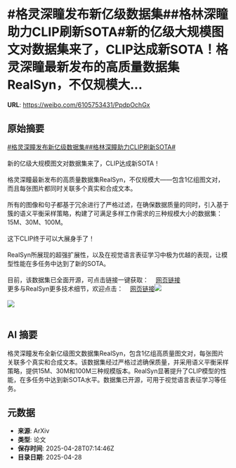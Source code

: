 # #格灵深瞳发布新亿级数据集##格林深瞳助力CLIP刷新SOTA#新的亿级大规模图文对数据集来了，CLIP达成新SOTA！格灵深瞳最新发布的高质量数据集RealSyn，不仅规模大...

**URL**: https://weibo.com/6105753431/PpdpOchGx

## 原始摘要

<a href="https://m.weibo.cn/search?containerid=231522type%3D1%26t%3D10%26q%3D%23%E6%A0%BC%E7%81%B5%E6%B7%B1%E7%9E%B3%E5%8F%91%E5%B8%83%E6%96%B0%E4%BA%BF%E7%BA%A7%E6%95%B0%E6%8D%AE%E9%9B%86%23&amp;extparam=%23%E6%A0%BC%E7%81%B5%E6%B7%B1%E7%9E%B3%E5%8F%91%E5%B8%83%E6%96%B0%E4%BA%BF%E7%BA%A7%E6%95%B0%E6%8D%AE%E9%9B%86%23" data-hide=""><span class="surl-text">#格灵深瞳发布新亿级数据集#</span></a><a href="https://m.weibo.cn/search?containerid=231522type%3D1%26t%3D10%26q%3D%23%E6%A0%BC%E6%9E%97%E6%B7%B1%E7%9E%B3%E5%8A%A9%E5%8A%9BCLIP%E5%88%B7%E6%96%B0SOTA%23&amp;extparam=%23%E6%A0%BC%E6%9E%97%E6%B7%B1%E7%9E%B3%E5%8A%A9%E5%8A%9BCLIP%E5%88%B7%E6%96%B0SOTA%23" data-hide=""><span class="surl-text">#格林深瞳助力CLIP刷新SOTA#</span></a><br><br>新的亿级大规模图文对数据集来了，CLIP达成新SOTA！<br><br>格灵深瞳最新发布的高质量数据集RealSyn，不仅规模大——包含1亿组图文对，而且每张图片都同时关联多个真实和合成文本。<br><br>所有的图像和句子都基于冗余进行了严格过滤，在确保数据质量的同时，引入基于簇的语义平衡采样策略，构建了可满足多样工作需求的三种规模大小的数据集：15M、30M、100M。<br><br>这下CLIP终于可以大展身手了！<br><br>RealSyn所展现的超强扩展性，以及在视觉语言表征学习中极为优越的表现，让模型性能在多任务中达到了新的SOTA。<br><br>目前，该数据集已全面开源，可点击链接一键获取：<a href="https://weibo.cn/sinaurl?u=https%3A%2F%2Fhuggingface.co%2Fdatasets%2FKaichengalex%2FRealSyn100M" data-hide=""><span class="url-icon"><img style="width: 1rem;height: 1rem" src="https://h5.sinaimg.cn/upload/2015/09/25/3/timeline_card_small_web_default.png" referrerpolicy="no-referrer"></span><span class="surl-text">网页链接</span></a><br>更多与RealSyn更多技术细节，欢迎点击：<a href="https://weibo.cn/sinaurl?u=https%3A%2F%2Fmp.weixin.qq.com%2Fs%2FCnuVZMSkYHpFwnfaLZ-3qA" data-hide=""><span class="url-icon"><img style="width: 1rem;height: 1rem" src="https://h5.sinaimg.cn/upload/2015/09/25/3/timeline_card_small_web_default.png" referrerpolicy="no-referrer"></span><span class="surl-text">网页链接</span></a><img style="" src="https://tvax2.sinaimg.cn/large/006Fd7o3gy1i0vi5asyzmj30u0072jtq.jpg" referrerpolicy="no-referrer"><br><br><img style="" src="https://tvax3.sinaimg.cn/large/006Fd7o3gy1i0vi5dvi9kj30u00ouk8o.jpg" referrerpolicy="no-referrer"><br><br>

## AI 摘要

格灵深瞳发布全新亿级图文数据集RealSyn，包含1亿组高质量图文对，每张图片关联多个真实和合成文本。该数据集经过严格过滤确保质量，并采用语义平衡采样策略，提供15M、30M和100M三种规模版本。RealSyn显著提升了CLIP模型的性能，在多任务中达到新SOTA水平。数据集已开源，可用于视觉语言表征学习等任务。

## 元数据

- **来源**: ArXiv
- **类型**: 论文
- **保存时间**: 2025-04-28T07:14:46Z
- **目录日期**: 2025-04-28
